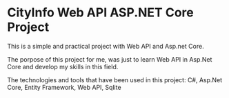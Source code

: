 # CityInfo Web API ASP.NET Core Project
This is a simple and practical project with Web API and Asp.net Core.

The porpose of this project for me, was just to learn Web API in Asp.Net Core and develop my skills in this field.

The technologies and tools that have been used in this project: C#, Asp.Net Core, Entity Framework, Web API, Sqlite
